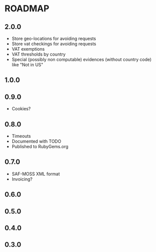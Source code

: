 # ROADMAP

## 2.0.0

 * Store geo-locations for avoiding requests
 * Store vat checkings for avoiding requests
 * VAT exemptions
 * VAT thresholds by country
 * Special (possibly non computable) evidences (without country code) like "Not in US"

## 1.0.0

## 0.9.0

 * Cookies?

## 0.8.0

  * Timeouts
  * Documented with TODO
  * Published to RubyGems.org

## 0.7.0

 * SAF-MOSS XML format
 * Invoicing?

## 0.6.0

## 0.5.0

## 0.4.0

## 0.3.0
